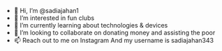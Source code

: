 - 👋 Hi, I’m @sadiajahan1
- 👀 I’m interested in fun clubs 
- 🌱 I’m currently learning about technologies & devices 
- 💞️ I’m looking to collaborate on donating money and assisting the poor
- 📫 Reach out to me on Instagram And my username is sadiajahan343 




